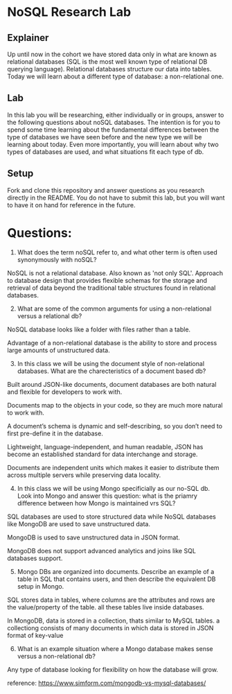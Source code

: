 # NoSQL Research Lab

## Explainer

Up until now in the cohort we have stored data only in what are known as relational databases (SQL is the most well known type of relational DB querying language). Relational databases structure our data into tables. Today we will learn about a different type of database: a non-relational one.

## Lab

In this lab you will be researching, either individually or in groups, answer to the following questions about noSQL databases. The intention is for you to spend some time learning about the fundamental differences between the type of databases we have seen before and the new type we will be learning about today. Even more importantly, you will learn about why two types of databases are used, and what situations fit each type of db.

## Setup

Fork and clone this repository and answer questions as you research directly in the README. You do not have to submit this lab, but you will want to have it on hand for reference in the future.

# Questions:

1. What does the term noSQL refer to, and what other term is often used synonymously with noSQL?

NoSQL is not a relational database. Also known as 'not only SQL'. Approach to database design that provides flexible schemas for the storage and retrieval of data beyond the traditional table structures found in relational databases.

2. What are some of the common arguments for using a non-relational versus a relational db?

NoSQL database looks like a folder with files rather than a table.

Advantage of a non-relational database is the ability to store and process large amounts of unstructured data.

3. In this class we will be using the document style of non-relational databases. What are the charecteristics of a document based db?

Built around JSON-like documents, document databases are both natural and flexible for developers to work with.

Documents map to the objects in your code, so they are much more natural to work with.

A document’s schema is dynamic and self-describing, so you don’t need to first pre-define it in the database.

Lightweight, language-independent, and human readable, JSON has become an established standard for data interchange and storage.

Documents are independent units which makes it easier to distribute them across multiple servers while preserving data locality.

4. In this class we will be using Mongo specificially as our no-SQL db. Look into Mongo and answer this question: what is the priamry difference between how Mongo is maintained vrs SQL?

SQL databases are used to store structured data while NoSQL databases like MongoDB are used to save unstructured data.

MongoDB is used to save unstructured data in JSON format.

MongoDB does not support advanced analytics and joins like SQL databases support.

5. Mongo DBs are organized into documents. Describe an example of a table in SQL that contains users, and then describe the equivalent DB setup in Mongo.

SQL stores data in tables, where columns are the attributes and rows are the value/property of the table. all these tables live inside databases.

In MongoDB, data is stored in a collection, thats similar to MySQL tables. a collectiong consists of many documents in which data is stored in JSON format of key-value

6. What is an example situation where a Mongo database makes sense versus a non-relational db?

Any type of database looking for flexibility on how the database will grow.

reference: https://www.simform.com/mongodb-vs-mysql-databases/
